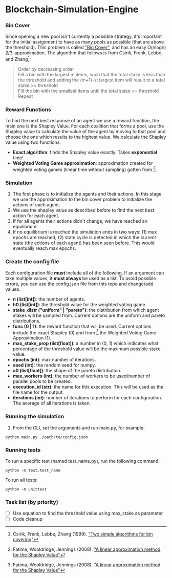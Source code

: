 # Blockchain-Simulation-Engine

### Bin Cover
Since opening a new pool isn't currently a possible strategy, it's important for the initial assignment to have as many pools as possible (that are above the threshold). This problem is called ["Bin Cover"](https://en.wikipedia.org/wiki/Bin_covering_problem), and has an easy O(nlogn) 2/3-approximation. The algorithm that follows is from Csirik, Frenk, Lebbe, and Zhang[^1]:
> Order by decreasing order<br/>
> Fill a bin with the largest m items, such that the total stake is less than the threshold and adding the (m+1)-st largest item will result to a total stake >= threshold<br/>
> Fill the bin with the smallest items until the total stake >= threshold<br/>
> Repeat

### Reward Functions
To find the next best response of an agent we use a reward function, the main one is the Shapley Value. For each coalition that forms a pool, use the Shapley value to calculate the value of the agent by moving to that pool and choose the one which results to the highest value. We calculate the Shapley value using two functions:
- **Exact algorithm**: finds the Shapley value exactly. Takes **exponential** time!
- **Weighted Voting Game approximation**: approximation created for weighted voting games (linear time without sampling) gotten from [^2].

### Simulation
1. The first phase is to initialize the agents and their actions. In this stage we use the approximation to the bin cover problem to initialize the actions of each agent.
2. We use the shapley value as described before to find the next best action for each agent.
3. If for all agents their actions didn't change, we have reached an equilibrium.
4. If no equilibrium is reached the simulation ends in two ways: (1) max epochs are reached, (2) state cycle is detected in which the current state (the actions of each agent) has been seen before. This would eventually reach max epochs.

### Create the config file
Each configuration file **must** include all of the following. If an argument can take multiple values, it **must always** be used as a list.
To avoid possible errors, you can use the config.json file from this repo and change/add values.

- **n (list[int])**: the number of agents.
- **h0 (list[int])**: the threshold value for the weighted voting game.
- **stake_distr ("uniform" | "pareto")**: the distribution from which agent stakes will be sampled from. Current options are the uniform and pareto distributions.
- **func (0 | 1)**: the reward function that will be used. Current options include the exact Shapley (0) and from [^2] the Weighted Voting Game Approximation (1).
- **max_stake_prop (list[float])**: a number in (0, 1) which indicates what percentage of the threshold value will be the maximum possible stake value.
- **epochs (int)**: max number of iterations.
- **seed (int)**: the random seed for numpy.
- **a0 (list[float])**: the shape of the pareto distribution.
- **max_workers (int)**: the number of workers to be used/number of parallel pools to be created.
- **execution_id (str)**: the name for this execution. This will be used as the file name for the output.
- **iterations (int)**: number of iterations to perform for each configuration. The average of all iterations is taken.

### Running the simulation
1. From the CLI, set the arguments and run main.py, for example:
```
python main.py ./path/to/config.json
```

### Running tests
To run a specific test (named test_name.py), run the following command:
```
python -m test.test_name
```

To run all tests:
```
python -m unittest
```

### Task list (by priority)
- [ ] Use equation to find the threshold value using max_stake as parameter
- [ ] Code cleanup

[^1]: Csirik, Frenk, Lebbe, Zhang (1999). ["Two simple algorithms for bin covering"](https://cyber.bibl.u-szeged.hu/index.php/actcybern/article/view/3507)
[^2]: Fatima, Wooldridge, Jennings (2008). ["A linear approximation method for the Shapley Value"](https://doi.org/10.1016/j.artint.2008.05.003)
